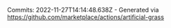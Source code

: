 Commits: 2022-11-27T14:14:48.638Z - Generated via https://github.com/marketplace/actions/artificial-grass
<br>

